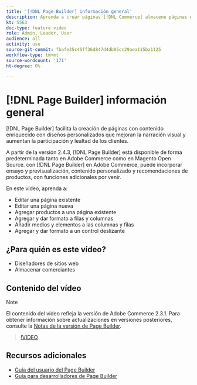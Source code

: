 ```yaml
---
title: '[!DNL Page Builder] información general'
description: Aprenda a crear páginas [!DNL Commerce] almacene páginas en la administración mediante [!DNL Page Builder].
kt: 5563
doc-type: feature video
role: Admin, Leader, User
audience: all
activity: use
source-git-commit: fbafe35c45ff36d847d4db05cc29aea115ba1125
workflow-type: tm+mt
source-wordcount: '171'
ht-degree: 0%

---
```



# [!DNL Page Builder] información general

[!DNL Page Builder] facilita la creación de páginas con contenido enriquecido con diseños personalizados que mejoran la narración visual y aumentan la participación y lealtad de los clientes.

A partir de la versión 2.4.3, [!DNL Page Builder] está disponible de forma predeterminada tanto en Adobe Commerce como en Magento Open Source. con [!DNL Page Builder] en Adobe Commerce, puede incorporar ensayo y previsualización, contenido personalizado y recomendaciones de productos, con funciones adicionales por venir.

En este vídeo, aprenda a:

- Editar una página existente
- Editar una página nueva
- Agregar productos a una página existente
- Agregar y dar formato a filas y columnas
- Añadir medios y elementos a las columnas y filas
- Agregar y dar formato a un control deslizante

## ¿Para quién es este vídeo?

- Diseñadores de sitios web
- Almacenar comerciantes

## Contenido del vídeo

>[!NOTE]
>
>El contenido del vídeo refleja la versión de Adobe Commerce 2.3.1. Para obtener información sobre actualizaciones en versiones posteriores, consulte la [Notas de la versión de Page Builder](https://devdocs.magento.com/page-builder/docs/release-notes.html).

>[!VIDEO](https://video.tv.adobe.com/v/35783?quality=12&learn=on)

## Recursos adicionales

- [Guía del usuario del Page Builder](https://docs.magento.com/user-guide/cms/page-builder.html)
- [Guía para desarrolladores de Page Builder](https://devdocs.magento.com/page-builder/docs/index.html)
